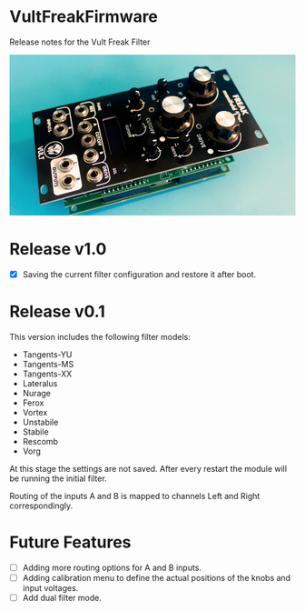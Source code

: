 # VultFreakFirmware
Release notes for the Vult Freak Filter

![Vult Freak Filter](VultFreak.png "Vult Freak Filter")

# Release v1.0
- [x] Saving the current filter configuration and restore it after boot.

# Release v0.1

This version includes the following filter models:
- Tangents-YU
- Tangents-MS
- Tangents-XX
- Lateralus
- Nurage
- Ferox
- Vortex
- Unstabile
- Stabile
- Rescomb
- Vorg

At this stage the settings are not saved. After every restart the module will be running the initial filter.

Routing of the inputs A and B is mapped to channels Left and Right correspondingly.

# Future Features


- [ ] Adding more routing options for A and B inputs.
- [ ] Adding calibration menu to define the actual positions of the knobs and input voltages.
- [ ] Add dual filter mode.
